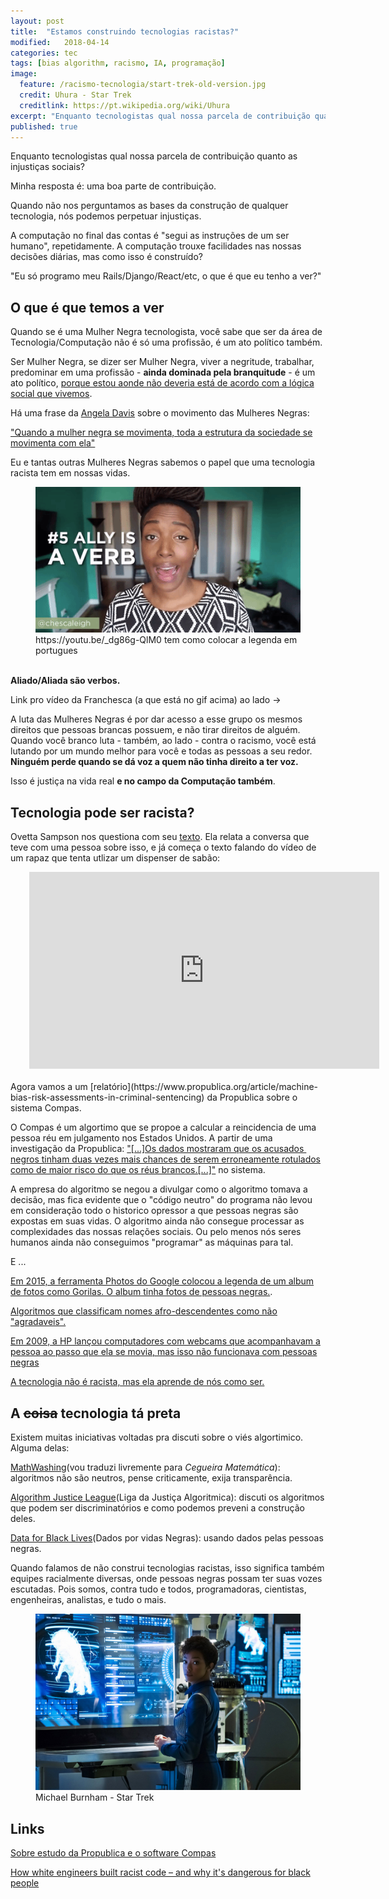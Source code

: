 ```yaml
---
layout: post
title:  "Estamos construindo tecnologias racistas?"
modified:   2018-04-14
categories: tec
tags: [bias algorithm, racismo, IA, programação]
image:
  feature: /racismo-tecnologia/start-trek-old-version.jpg
  credit: Uhura - Star Trek
  creditlink: https://pt.wikipedia.org/wiki/Uhura
excerpt: "Enquanto tecnologistas qual nossa parcela de contribuição quanto as injustiças sociais? Eu e tantas Mulheres Negras sabemos qual o papel que uma tecnologia racista tem em nossas vidas."
published: true
---
```


Enquanto tecnologistas qual nossa parcela de contribuição quanto as injustiças sociais?

Minha resposta é: uma boa parte de contribuição.

Quando não nos perguntamos as bases da construção de qualquer tecnologia, nós podemos perpetuar injustiças.

A computação no final das contas é "segui as instruções de um ser humano", repetidamente. A computação trouxe facilidades nas nossas decisões diárias, mas como isso é construído?

"Eu só programo meu Rails/Django/React/etc, o que é que eu tenho a ver?"

## O que é que temos a ver

Quando se é uma Mulher Negra tecnologista, você sabe que ser da área de Tecnologia/Computação não é só uma profissão, é um ato político também.

Ser Mulher Negra, se dizer ser Mulher Negra, viver a negritude, trabalhar, predominar em uma profissão - <b>ainda dominada pela branquitude</b> - é um ato político, [porque estou aonde não deveria está de acordo com a lógica social que vivemos](https://super.abril.com.br/videos/2-minutos-para-entender/2-minutos-para-entender-desigualdade-racial-no-brasil/).

Há uma frase da [Angela Davis](https://www.cartacapital.com.br/sociedade/angela-davis-e-o-significado-da-emancipacao-da-mulher-negra) sobre o movimento das Mulheres Negras:

["Quando a mulher negra se movimenta, toda a estrutura da sociedade se movimenta com ela"](https://brasil.elpais.com/brasil/2017/07/27/politica/1501114503_610956.html)

Eu e tantas outras Mulheres Negras sabemos o papel que uma tecnologia racista tem em nossas vidas.

<figure>
	<a href="https://youtu.be/_dg86g-QlM0"><img src="/images/racismo-tecnologia/franchesca ramsey equality.gif" alt="image"></a>
	<figcaption>https://youtu.be/_dg86g-QlM0 tem como colocar a legenda em portugues</figcaption>
</figure>

<br>
<b>Aliado/Aliada são verbos.</b> 

Link pro vídeo da Franchesca (a que está no gif acima) ao lado ->

A luta das Mulheres Negras é por dar acesso a esse grupo os mesmos direitos que pessoas brancas possuem, e não tirar direitos de alguém. Quando você branco luta - também, ao lado - contra o racismo, você está lutando por um mundo melhor para você e todas as pessoas a seu redor. <b>Ninguém perde quando se dá voz a quem não tinha direito a ter voz.</b> 

Isso é justiça na vida real <b>e no campo da Computação também</b>.

## Tecnologia pode ser racista?

Ovetta Sampson nos questiona com seu [texto](https://www.linkedin.com/pulse/can-technology-racist-ovetta-sampson?articleId=6166609662327152640#comments-6166609662327152640&trk=prof-post). Ela relata a conversa que teve com uma pessoa sobre isso, e já começa o texto falando do vídeo de um rapaz que tenta utlizar um dispenser de sabão:

<div style="padding-left: 30px; text-align: center;">
	<iframe width="560" height="315" src="https://www.youtube.com/embed/1lgDiAInFLY" frameborder="0" allow="autoplay; encrypted-media" allowfullscreen></iframe>
</div>

<br>
Agora vamos a um [relatório](https://www.propublica.org/article/machine-bias-risk-assessments-in-criminal-sentencing) da Propublica sobre o sistema Compas. 

O Compas é um algortimo que se propoe a calcular a reincidencia de uma pessoa réu em julgamento nos Estados Unidos. A partir de uma investigação da Propublica: ["[...]Os dados mostraram que os acusados ​​negros tinham duas vezes mais chances de serem erroneamente rotulados como de maior risco do que os réus brancos.[...]"](https://www.propublica.org/article/bias-in-criminal-risk-scores-is-mathematically-inevitable-researchers-say) no sistema.

A empresa do algoritmo se negou a divulgar como o algoritmo tomava a decisão, mas fica evidente que o "código neutro" do programa não levou em consideração todo o historico opressor a que pessoas negras são expostas em suas vidas. O algoritmo ainda não consegue processar as complexidades das nossas relações sociais. Ou pelo menos nós seres humanos ainda não conseguimos "programar" as máquinas para tal.

E ...

[Em 2015, a ferramenta Photos do Google colocou a legenda de um album de fotos como Gorilas. O album tinha fotos de pessoas negras.](https://mashable.com/2015/07/01/google-photos-black-people-gorillas/#oaCoVg0AJuq7).

[Algoritmos que classificam nomes afro-descendentes como não "agradaveis".](https://www.theguardian.com/technology/2017/apr/13/ai-programs-exhibit-racist-and-sexist-biases-research-reveals)

[Em 2009, a HP lançou computadores com webcams que acompanhavam a pessoa ao passo que ela se movia, mas isso não funcionava com pessoas negras](https://www.youtube.com/watch?v=t4DT3tQqgRM)

[A tecnologia não é racista, mas ela aprende de nós como ser.](https://www.tecmundo.com.br/inteligencia-artificial/102782-tay-twitter-conseguiu-corromper-ia-microsoft-24-horas.htm)

## A <strike>coisa</strike> tecnologia tá preta

Existem muitas iniciativas voltadas pra discuti sobre o viés algortimico. Alguma delas:

[MathWashing](https://www.mathwashing.com/)(vou traduzi livremente para <i>Cegueira Matemática</i>): algoritmos não são neutros, pense criticamente, exija transparência.

[Algorithm Justice League](https://www.ajlunited.org/)(Liga da Justiça Algoritmica): discuti os algoritmos que podem ser discriminatórios e como podemos preveni a construção deles.

[Data for Black Lives](https://medium.com/@YESHICAN/an-open-letter-to-facebook-from-the-data-for-black-lives-movement-81e693c6b46c)(Dados por vidas Negras): usando dados pelas pessoas negras.

Quando falamos de não construi tecnologias racistas, isso significa também equipes racialmente diversas, onde pessoas negras possam ter suas vozes escutadas. Pois somos, contra tudo e todos, programadoras, cientistas, engenheiras, analistas, e tudo o mais.

<figure>
	<a href="http://www.startrek.com/database_article/burnham"><img src="/images/racismo-tecnologia/burnham-tardigrade-scans.jpg" alt="image"></a>
	<figcaption>Michael Burnham - Star Trek</figcaption>
</figure>


## Links

[Sobre estudo da Propublica e o software Compas](https://apublica.org/2016/06/software-que-avalia-reus-americanos-cria-injusticas-na-vida-real/)

[How white engineers built racist code – and why it's dangerous for black people](https://www.theguardian.com/technology/2017/dec/04/racist-facial-recognition-white-coders-black-people-police)
